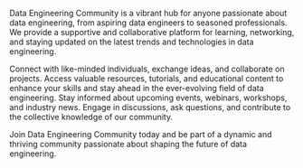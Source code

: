 Data Engineering Community is a vibrant hub for anyone passionate about data engineering, from aspiring data engineers to seasoned professionals. We provide a supportive and collaborative platform for learning, networking, and staying updated on the latest trends and technologies in data engineering.

Connect with like-minded individuals, exchange ideas, and collaborate on projects.
Access valuable resources, tutorials, and educational content to enhance your skills and stay ahead in the ever-evolving field of data engineering. 
Stay informed about upcoming events, webinars, workshops, and industry news.
Engage in discussions, ask questions, and contribute to the collective knowledge of our community.

Join Data Engineering Community today and be part of a dynamic and thriving community passionate about shaping the future of data engineering.
